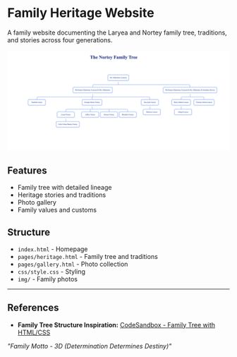 # Family Heritage Website

A family website documenting the Laryea and Nortey family tree, traditions, and stories across four generations.

![Family Tree Screenshot](/img/screenshot/tree.png)


## Features
- Family tree with detailed lineage
- Heritage stories and traditions
- Photo gallery
- Family values and customs

## Structure
- `index.html` - Homepage
- `pages/heritage.html` - Family tree and traditions
- `pages/gallery.html` - Photo collection
- `css/style.css` - Styling
- `img/` - Family photos

---
## References
-   **Family Tree Structure Inspiration:** [CodeSandbox - Family Tree with HTML/CSS](https://codesandbox.io/p/sandbox/family-tree-with-html-css-eo8uf?file=%2Findex.html%3A11%2C5-52%2C11)

*"Family Motto - 3D (Determination Determines Destiny)"*